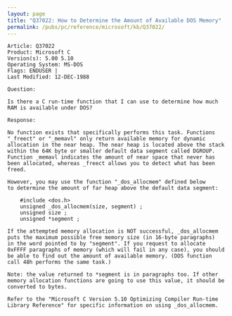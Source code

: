```yaml
---
layout: page
title: "Q37022: How to Determine the Amount of Available DOS Memory"
permalink: /pubs/pc/reference/microsoft/kb/Q37022/
---
```


	Article: Q37022
	Product: Microsoft C
	Version(s): 5.00 5.10
	Operating System: MS-DOS
	Flags: ENDUSER |
	Last Modified: 12-DEC-1988
	
	Question:
	
	Is there a C run-time function that I can use to determine how much
	RAM is available under DOS?
	
	Response:
	
	No function exists that specifically performs this task. Functions
	"_freect" or "_memavl" only return available memory for dynamic
	allocation in the near heap. The near heap is located above the stack
	within the 64K byte or smaller default data segment called DGROUP.
	Function _memavl indicates the amount of near space that never has
	been allocated, whereas _freect allows you to detect what has been
	freed.
	
	However, you may use the function "_dos_allocmem" defined below
	to determine the amount of far heap above the default data segment:
	
	    #include <dos.h>
	    unsigned _dos_allocmem(size, segment) ;
	    unsigned size ;
	    unsigned *segment ;
	
	If the attempted memory allocation is NOT successful, _dos_allocmem
	puts the maximum possible free memory size (in 16-byte paragraphs)
	in the word pointed to by "segment". If you request to allocate
	0xFFFF paragraphs of memory (which will fail in any case), you should
	be able to find out the amount of available memory. (DOS function
	call 48h performs the same task.)
	
	Note: the value returned to *segment is in paragraphs too. If other
	memory allocation functions are going to use this value, it should be
	converted to bytes.
	
	Refer to the "Microsoft C Version 5.10 Optimizing Compiler Run-time
	Library Reference" for specific information on using _dos_allocmem.
